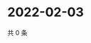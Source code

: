 # 2022-02-03

共 0 条

<!-- BEGIN WEIBO -->
<!-- 最后更新时间 Thu Feb 03 2022 23:11:29 GMT+0800 (China Standard Time) -->

<!-- END WEIBO -->
